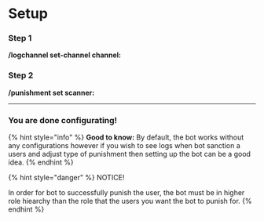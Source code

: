 # Setup

### Step 1

**/logchannel set-channel channel:**

### **Step 2**

**/punishment set scanner:**

****

### **You are done configurating!**

{% hint style="info" %}
**Good to know:** By default, the bot works without any configurations however if you wish to see logs when bot sanction a users and adjust type of punishment then setting up the bot can be a good idea.
{% endhint %}

{% hint style="danger" %}
NOTICE!

In order for bot to successfully punish the user, the bot must be in higher role hiearchy than the role that the users you want the bot to punish for.
{% endhint %}
